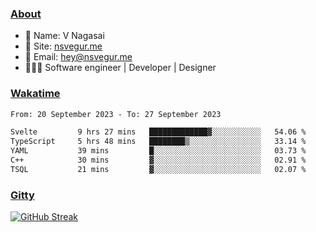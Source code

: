 
### [About](https://nsvegur.me/)

- 👻 Name: V Nagasai
- 🔭 Site: [nsvegur.me](https://nsvegur.me/)
- 📨 Email: [hey@nsvegur.me](mailto:hey@nsvegur.me)
- 👨🏻‍💻 Software engineer | Developer | Designer

### [Wakatime](https://wakatime.com/@NSVegur)

<!--START_SECTION:waka-->

```txt
From: 20 September 2023 - To: 27 September 2023

Svelte         9 hrs 27 mins   █████████████▓░░░░░░░░░░░   54.06 %
TypeScript     5 hrs 48 mins   ████████▒░░░░░░░░░░░░░░░░   33.14 %
YAML           39 mins         █░░░░░░░░░░░░░░░░░░░░░░░░   03.73 %
C++            30 mins         ▓░░░░░░░░░░░░░░░░░░░░░░░░   02.91 %
TSQL           21 mins         ▓░░░░░░░░░░░░░░░░░░░░░░░░   02.07 %
```

<!--END_SECTION:waka-->

### [Gitty](https://github.com/NSVEGUR?tab=repositories)

[![GitHub Streak](http://github-profile-summary-cards.vercel.app/api/cards/profile-details?username=NSVEGUR&theme=github_dark)]('https://github.com/NSVEGUR')

